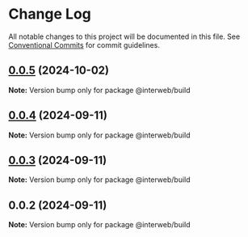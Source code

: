 # Change Log

All notable changes to this project will be documented in this file.
See [Conventional Commits](https://conventionalcommits.org) for commit guidelines.

## [0.0.5](https://github.com/cosmology-tech/interweb-build/compare/@interweb/build@0.0.4...@interweb/build@0.0.5) (2024-10-02)

**Note:** Version bump only for package @interweb/build





## [0.0.4](https://github.com/cosmology-tech/interweb-build/compare/@interweb/build@0.0.3...@interweb/build@0.0.4) (2024-09-11)

**Note:** Version bump only for package @interweb/build





## [0.0.3](https://github.com/cosmology-tech/interweb-build/compare/@interweb/build@0.0.2...@interweb/build@0.0.3) (2024-09-11)

**Note:** Version bump only for package @interweb/build





## 0.0.2 (2024-09-11)

**Note:** Version bump only for package @interweb/build

